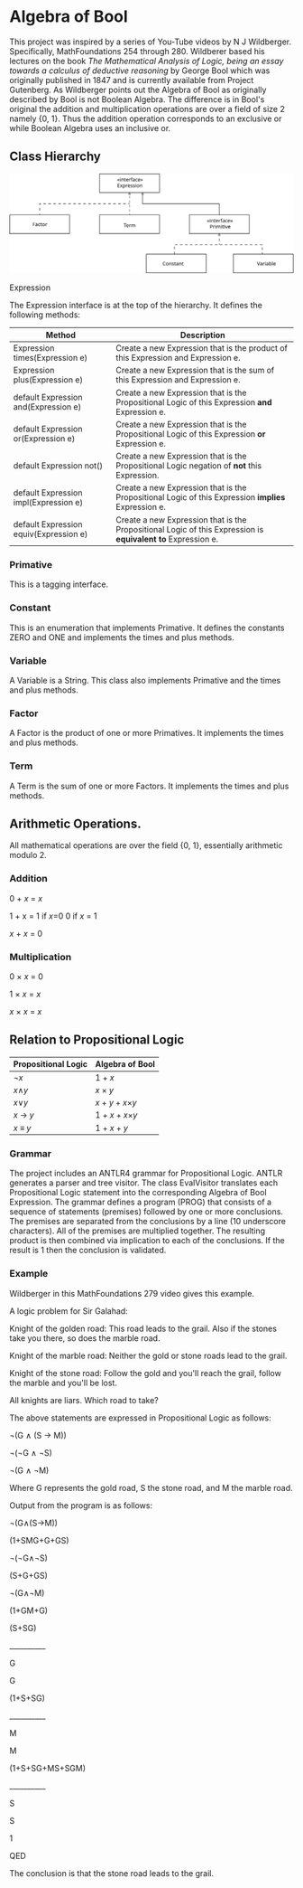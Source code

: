 # Algebra of Bool

This project was inspired by a series of You-Tube videos by N J Wildberger. Specifically, MathFoundations 254 through 280. Wildberer based his lectures on the book _The Mathematical Analysis of Logic, being an essay towards a calculus of deductive reasoning_ by George Bool which was originally published in 1847 and is currently available from Project Gutenberg. As Wildberger points out the Algebra of Bool as originally described by Bool is not Boolean Algebra. The difference is in Bool&#39;s original the addition and multiplication operations are over a field of size 2 namely {0, 1}. Thus the addition operation corresponds to an exclusive or while Boolean Algebra uses an inclusive or.

## Class Hierarchy

![Class Diagram](https://github.com/pwolfgang/algebraofbool/blob/main/ClassDiagram.svg?raw=true)

Expression

The Expression interface is at the top of the hierarchy. It defines the following methods:

| Method | Description |
| --- | --- |
| Expression times(Expression e) | Create a new Expression that is the product of this Expression and Expression e. |
| Expression plus(Expression e) | Create a new Expression that is the sum of this Expression and Expression e. |
| default Expression and(Expression e) | Create a new Expression that is the Propositional Logic of this Expression **and** Expression e. |
| default Expression or(Expression e) | Create a new Expression that is the Propositional Logic of this Expression **or** Expression e. |
| default Expression not() | Create a new Expression that is the Propositional Logic negation of **not** this Expression. |
| default Expression impl(Expression e) | Create a new Expression that is the Propositional Logic of this Expression **implies** Expression e. |
| default Expression equiv(Expression e) | Create a new Expression that is the Propositional Logic of this Expression is **equivalent to** Expression e. |

### Primative

This is a tagging interface.

### Constant

This is an enumeration that implements Primative. It defines the constants ZERO and ONE and implements the times and plus methods.

### Variable

A Variable is a String. This class also implements Primative and the times and plus methods.

### Factor

A Factor is the product of one or more Primatives. It implements the times and plus methods.

### Term

A Term is the sum of one or more Factors. It implements the times and plus methods.

## Arithmetic Operations.

All mathematical operations are over the field {0, 1}, essentially arithmetic modulo 2.

### Addition

0 + _x_ = _x_

1 + x = 1 if _x_=0
 0 if _x_ = 1

_x_ + _x_ = 0

### Multiplication

0 × _x_ = 0

1 × _x_ = _x_

_x_ × _x_ = _x_

## Relation to Propositional Logic

| Propositional Logic | Algebra of Bool |
| --- | --- |
| ¬_x_ | 1 + _x_ |
| _x_∧_y_ | _x_ × _y_ |
| _x_∨_y_ | _x_ + _y_ + _x_×_y_ |
| _x_ → _y_ | 1 + _x_ + _x_×_y_ |
| _x_ ≡ _y_ | 1 + _x_ + _y_ |

### Grammar

The project includes an ANTLR4 grammar for Propositional Logic. ANTLR generates a parser and tree visitor. The class EvalVisitor translates each Propositional Logic statement into the corresponding Algebra of Bool Expression. The grammar defines a program (PROG) that consists of a sequence of statements (premises) followed by one or more conclusions. The premises are separated from the conclusions by a line (10 underscore characters). All of the premises are multiplied together. The resulting product is then combined via implication to each of the conclusions. If the result is 1 then the conclusion is validated.

### Example

Wildberger in this MathFoundations 279 video gives this example.

A logic problem for Sir Galahad:

Knight of the golden road: This road leads to the grail. Also if the stones take you there, so does the marble road.

Knight of the marble road: Neither the gold or stone roads lead to the grail.

Knight of the stone road: Follow the gold and you&#39;ll reach the grail, follow the marble and you&#39;ll be lost.

All knights are liars. Which road to take?

The above statements are expressed in Propositional Logic as follows:

¬(G ∧ (S → M))

¬(¬G ∧ ¬S)

¬(G ∧ ¬M)

Where G represents the gold road, S the stone road, and M the marble road.

Output from the program is as follows:

¬(G∧(S→M))

(1+SMG+G+GS)

¬(¬G∧¬S)

(S+G+GS)

¬(G∧¬M)

(1+GM+G)

(S+SG)

\_\_\_\_\_\_\_\_\_\_

G

G

(1+S+SG)

\_\_\_\_\_\_\_\_\_\_

M

M

(1+S+SG+MS+SGM)

\_\_\_\_\_\_\_\_\_\_

S

S

1

QED

The conclusion is that the stone road leads to the grail.
